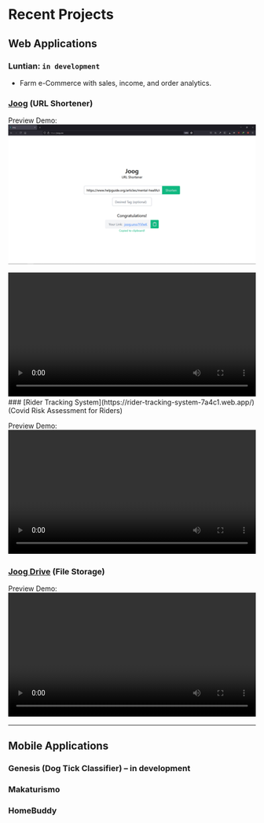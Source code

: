 # Recent Projects

## Web Applications

### Luntian: `in development`

- Farm e-Commerce with sales, income, and order analytics.

### [Joog](https://joog.uno/) (URL Shortener)

Preview Demo:
[![](./assets/joog_tn.png)](https://user-images.githubusercontent.com/47204120/115469673-a8aa5b00-a267-11eb-99d7-62b2b9d3032e.mp4)

<video width="100%" loop controls autoplya>
  <source src="https://user-images.githubusercontent.com/47204120/115469673-a8aa5b00-a267-11eb-99d7-62b2b9d3032e.mp4" type="video/mp4">
</video>
### [Rider Tracking System](https://rider-tracking-system-7a4c1.web.app/) (Covid Risk Assessment for Riders)

Preview Demo:
<video width="100%" loop controls autoplya>

  <source src="https://user-images.githubusercontent.com/47204120/115470166-78af8780-a268-11eb-8005-3b36260085f4.mp4" type="video/mp4">
</video>

### [Joog Drive](https://portfolio-a03ed.web.app/) (File Storage)

Preview Demo:
<video width="100%" loop controls autoplya>

  <source src="https://user-images.githubusercontent.com/47204120/115470196-8533e000-a268-11eb-9e0b-9e46ab2441c3.mp4" type="video/mp4">
</video>

---

## Mobile Applications

### Genesis (Dog Tick Classifier) – in development

### Makaturismo

### HomeBuddy
